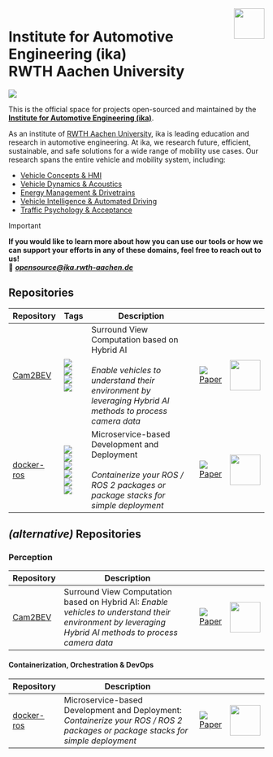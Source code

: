 <img src="https://www.ika.rwth-aachen.de/images/ika-logo-a-blau-blau-rgb.svg" align="right" height="60">

# Institute for Automotive Engineering (ika) <br/> RWTH Aachen University

<img src="https://github.com/ika-rwth-aachen/.github/assets/46258835/a6afc4f2-39f5-4455-aafd-1e6612963c23">

This is the official space for projects open-sourced and maintained by the [**Institute for Automotive Engineering (ika)**](https://www.ika.rwth-aachen.de/).

As an institute of [RWTH Aachen University](https://www.rwth-aachen.de/go/id/a/), ika is leading education and research in automotive engineering. At ika, we research future, efficient, sustainable, and safe solutions for a wide range of mobility use cases. Our research spans the entire vehicle and mobility system, including:
- [Vehicle Concepts & HMI](https://www.ika.rwth-aachen.de/en/competences/fields-of-research/vehicle-concepts-hmi.html)
- [Vehicle Dynamics & Acoustics](https://www.ika.rwth-aachen.de/de/kompetenzen/forschungsfelder/fahrdynamik-akustik.html)
- [Energy Management & Drivetrains](https://www.ika.rwth-aachen.de/en/competences/fields-of-research/energy-management-drivetrains.html)
- [Vehicle Intelligence & Automated Driving](https://www.ika.rwth-aachen.de/en/competences/fields-of-research/vehicle-intelligence-automated-driving.html)
- [Traffic Psychology & Acceptance](https://www.ika.rwth-aachen.de/en/competences/fields-of-research/traffic-psychology-acceptance.html)

> [!IMPORTANT]  
> **If you would like to learn more about how you can use our tools or how we can support your efforts in any of these domains, feel free to reach out to us!**  
> :email: ***opensource@ika.rwth-aachen.de***

## Repositories

| Repository | Tags | Description |  |  |
| --- | --- | --- | --- | :---: |
| [Cam2BEV](https://github.com/ika-rwth-aachen/Cam2BEV) | <img src="https://img.shields.io/badge/deep%20learning-blue" /><br/><img src="https://img.shields.io/badge/computer%20vision-blue" /><br/><img src="https://img.shields.io/badge/camera%20geometry-blue" /><br/><img src="https://img.shields.io/badge/tensorflow-ffa800" /> | Surround View Computation based on Hybrid AI <br/><br/> *Enable vehicles to understand their environment by leveraging Hybrid AI methods to process camera data* | <img src="https://img.shields.io/github/stars/ika-rwth-aachen/cam2bev?style=social"/> <br/> [Paper](https://ieeexplore.ieee.org/document/9294462)  | <img src="https://github.com/ika-rwth-aachen/Cam2BEV/raw/master/assets/teaser.gif" height="60" /> |
| [docker-ros](https://github.com/ika-rwth-aachen/docker-ros) | <img src="https://img.shields.io/badge/devops-blue" /><br/><img src="https://img.shields.io/badge/microservices-blue" /><br/><img src="https://img.shields.io/badge/containerization-blue" /><br/><img src="https://img.shields.io/badge/deployment-blue" /><br/><img src="https://img.shields.io/badge/docker-0db7ed" /><br/><img src="https://img.shields.io/badge/ros-22314e" /> | Microservice-based Development and Deployment <br/><br/> *Containerize your ROS / ROS 2 packages or package stacks for simple deployment* | <img src="https://img.shields.io/github/stars/ika-rwth-aachen/docker-ros?style=social"/> <br/> [Paper](https://arxiv.org/abs/2309.06611)  | <img src="https://github.com/ika-rwth-aachen/docker-ros/blob/main/assets/logo.png?raw=true" height="60" /> |

## *(alternative)* Repositories

### Perception

| Repository | Description |  |  |
| --- | --- | --- | :---: |
| [Cam2BEV](https://github.com/ika-rwth-aachen/Cam2BEV) | Surround View Computation based on Hybrid AI: *Enable vehicles to understand their environment by leveraging Hybrid AI methods to process camera data* | <img src="https://img.shields.io/github/stars/ika-rwth-aachen/cam2bev?style=social"/> <br/> [Paper](https://ieeexplore.ieee.org/document/9294462)  | <img src="https://github.com/ika-rwth-aachen/Cam2BEV/raw/master/assets/teaser.gif" height="60" /> |

#### Containerization, Orchestration & DevOps

| Repository | Description |  |  |
| --- | --- | --- | :---: |
| [docker-ros](https://github.com/ika-rwth-aachen/docker-ros) | Microservice-based Development and Deployment: *Containerize your ROS / ROS 2 packages or package stacks for simple deployment* | <img src="https://img.shields.io/github/stars/ika-rwth-aachen/docker-ros?style=social"/> <br/> [Paper](https://arxiv.org/abs/2309.06611)  | <img src="https://github.com/ika-rwth-aachen/docker-ros/blob/main/assets/logo.png?raw=true" height="60" /> |
